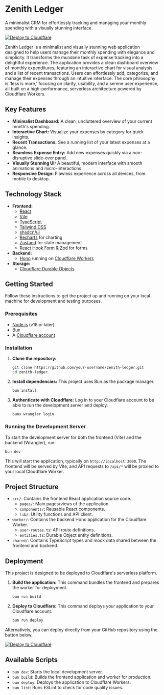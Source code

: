 # Zenith Ledger

A minimalist CRM for effortlessly tracking and managing your monthly spending with a visually stunning interface.

[![Deploy to Cloudflare](https://deploy.workers.cloudflare.com/button)](https://deploy.workers.cloudflare.com/?url=https://github.com/mattn9x/generated-app-20251023-043021)

Zenith Ledger is a minimalist and visually stunning web application designed to help users manage their monthly spending with elegance and simplicity. It transforms the mundane task of expense tracking into a delightful experience. The application provides a clean dashboard overview of monthly expenditures, featuring an interactive chart for visual analysis and a list of recent transactions. Users can effortlessly add, categorize, and manage their expenses through an intuitive interface. The core philosophy is 'less is more,' focusing on clarity, usability, and a serene user experience, all built on a high-performance, serverless architecture powered by Cloudflare Workers.

## Key Features

-   **Minimalist Dashboard:** A clean, uncluttered overview of your current month's spending.
-   **Interactive Chart:** Visualize your expenses by category for quick insights.
-   **Recent Transactions:** See a running list of your latest expenses at a glance.
-   **Seamless Expense Entry:** Add new expenses quickly via a non-disruptive slide-over panel.
-   **Visually Stunning UI:** A beautiful, modern interface with smooth animations and micro-interactions.
-   **Responsive Design:** Flawless experience across all devices, from mobile to desktop.

## Technology Stack

-   **Frontend:**
    -   [React](https://react.dev/)
    -   [Vite](https://vitejs.dev/)
    -   [TypeScript](https://www.typescriptlang.org/)
    -   [Tailwind CSS](https://tailwindcss.com/)
    -   [shadcn/ui](https://ui.shadcn.com/)
    -   [Recharts](https://recharts.org/) for charting
    -   [Zustand](https://zustand-demo.pmnd.rs/) for state management
    -   [React Hook Form](https://react-hook-form.com/) & [Zod](https://zod.dev/) for forms
-   **Backend:**
    -   [Hono](https://hono.dev/) running on [Cloudflare Workers](https://workers.cloudflare.com/)
-   **Storage:**
    -   [Cloudflare Durable Objects](https://developers.cloudflare.com/durable-objects/)

## Getting Started

Follow these instructions to get the project up and running on your local machine for development and testing purposes.

### Prerequisites

-   [Node.js](https://nodejs.org/) (v18 or later)
-   [Bun](https://bun.sh/)
-   A [Cloudflare account](https://dash.cloudflare.com/sign-up)

### Installation

1.  **Clone the repository:**
    ```bash
    git clone https://github.com/your-username/zenith-ledger.git
    cd zenith-ledger
    ```

2.  **Install dependencies:**
    This project uses Bun as the package manager.
    ```bash
    bun install
    ```

3.  **Authenticate with Cloudflare:**
    Log in to your Cloudflare account to be able to run the development server and deploy.
    ```bash
    bunx wrangler login
    ```

### Running the Development Server

To start the development server for both the frontend (Vite) and the backend (Wrangler), run:

```bash
bun dev
```

This will start the application, typically on `http://localhost:3000`. The frontend will be served by Vite, and API requests to `/api/*` will be proxied to your local Cloudflare Worker.

## Project Structure

-   `src/`: Contains the frontend React application source code.
    -   `pages/`: Main pages/views of the application.
    -   `components/`: Reusable React components.
    -   `lib/`: Utility functions and API client.
-   `worker/`: Contains the backend Hono application for the Cloudflare Worker.
    -   `user-routes.ts`: API route definitions.
    -   `entities.ts`: Durable Object entity definitions.
-   `shared/`: Contains TypeScript types and mock data shared between the frontend and backend.

## Deployment

This project is designed to be deployed to Cloudflare's serverless platform.

1.  **Build the application:**
    This command bundles the frontend and prepares the worker for deployment.
    ```bash
    bun run build
    ```

2.  **Deploy to Cloudflare:**
    This command deploys your application to your Cloudflare account.
    ```bash
    bun run deploy
    ```

Alternatively, you can deploy directly from your GitHub repository using the button below.

[![Deploy to Cloudflare](https://deploy.workers.cloudflare.com/button)](https://deploy.workers.cloudflare.com/?url=https://github.com/mattn9x/generated-app-20251023-043021)

## Available Scripts

-   `bun dev`: Starts the local development server.
-   `bun build`: Builds the frontend application and worker for production.
-   `bun deploy`: Deploys the application to Cloudflare Workers.
-   `bun lint`: Runs ESLint to check for code quality issues.